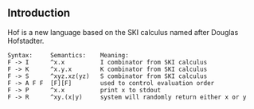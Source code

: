 ## Introduction

Hof is a new language based on the SKI calculus named after Douglas Hofstadter.

    Syntax:     Semantics:    Meaning:
    F -> I      ^x.x          I combinator from SKI calculus
    F -> K      ^x.y.x        K combinator from SKI calculus
    F -> S      ^xyz.xz(yz)   S combinator from SKI calculus
    F -> A F F  [F][F]        used to control evaluation order
    F -> P      ^x.x          print x to stdout
    F -> R      ^xy.(x|y)     system will randomly return either x or y

